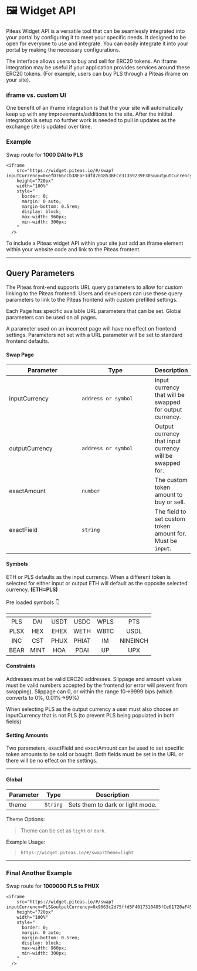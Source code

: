 # 🖼 Widget API

Piteas Widget API is a versatile tool that can be seamlessly integrated into your portal by configuring it to meet your specific needs. It designed to be open for everyone to use and integrate. You can easily integrate it into your portal by making the necessary configurations.

The interface allows users to buy and sell for ERC20 tokens. An iframe integration may be useful if your application provides services around these ERC20 tokens. (For example, users can buy PLS through a Piteas iframe on your site).

### iframe vs. custom UI

One benefit of an iframe integration is that the your site will automatically keep up with any improvements/additions to the site. After the initital integration is setup no further work is needed to pull in updates as the exchange site is updated over time.

### Example

Swap route for **1000 DAI to PLS**

```
<iframe
    src="https://widget.piteas.io/#/swap?inputCurrency=0xefD766cCb38EaF1dfd701853BFCe31359239F305&outputCurrency=PLS&exactField=input&exactAmount=1000"
    height="720px"
    width="100%"
    style="
      border: 0;
      margin: 0 auto;
      margin-bottom: 0.5rem;
      display: block;
      max-width: 960px;
      min-width: 300px;
    "
  />
```

To include a Piteas widget API within your site just add an iframe element within your website code and link to the Piteas frontent.

***

## Query Parameters

The Piteas  front-end supports URL query parameters to allow for custom linking to the Piteas frontend. Users and developers can use these query parameters to link to the Piteas frontend with custom prefilled settings.

Each Page has specific available URL parameters that can be set. Global parameters can be used on all pages.

A parameter used on an incorrect page will have no effect on frontend settings. Parameters not set with a URL parameter will be set to standard frontend defaults.

#### Swap Page[​](https://docs.uniswap.org/contracts/v2/guides/interface-integration/custom-interface-linking#swap-page) <a href="#swap-page" id="swap-page"></a>

<table><thead><tr><th width="196.33333333333331">Parameter</th><th width="210">Type</th><th>Description</th></tr></thead><tbody><tr><td>inputCurrency</td><td><code>address or symbol</code></td><td>Input currency that will be swapped for output currency.</td></tr><tr><td>outputCurrency</td><td><code>address or symbol</code></td><td>Output currency that input currency will be swapped for.</td></tr><tr><td>exactAmount</td><td><code>number</code></td><td>The custom token amount to buy or sell.</td></tr><tr><td>exactField</td><td><code>string</code></td><td>The field to set custom token amount for. Must be <code>input</code>.</td></tr></tbody></table>

#### Symbols[​](https://docs.uniswap.org/contracts/v2/guides/interface-integration/custom-interface-linking#defaults) <a href="#defaults" id="defaults"></a>

ETH or PLS defaults as the input currency. When a different token is selected for either input or output ETH will default as the opposite selected currency. **(ETH=PLS)**\
\
Pre loaded symbols 👇

<table data-header-hidden data-full-width="false"><thead><tr><th align="center"></th><th align="center"></th><th align="center"></th><th align="center"></th><th align="center"></th><th align="center"></th></tr></thead><tbody><tr><td align="center">PLS</td><td align="center">DAI</td><td align="center">USDT</td><td align="center">USDC</td><td align="center">WPLS</td><td align="center">PTS</td></tr><tr><td align="center">PLSX</td><td align="center">HEX</td><td align="center">EHEX</td><td align="center">WETH</td><td align="center">WBTC</td><td align="center">USDL</td></tr><tr><td align="center">INC</td><td align="center">CST</td><td align="center">PHUX</td><td align="center">PHIAT</td><td align="center">IM</td><td align="center">NINEINCH</td></tr><tr><td align="center">BEAR</td><td align="center">MINT</td><td align="center">HOA</td><td align="center">PDAI</td><td align="center">UP</td><td align="center">UPX</td></tr></tbody></table>

#### Constraints[​](https://docs.uniswap.org/contracts/v2/guides/interface-integration/custom-interface-linking#constraints) <a href="#constraints" id="constraints"></a>

Addresses must be valid ERC20 addresses. Slippage and amount values must be valid numbers accepted by the frontend (or error will prevent from swapping). Slippage can 0, or within the range 10->9999 bips (which converts to 0%, 0.01%->99%)

When selecting PLS as the output currency a user must also choose an inputCurrency that is not PLS (to prevent PLS being populated in both fields)

#### Setting Amounts[​](https://docs.uniswap.org/contracts/v2/guides/interface-integration/custom-interface-linking#setting-amounts) <a href="#setting-amounts" id="setting-amounts"></a>

Two parameters, exactField and exactAmount can be used to set specific token amounts to be sold or bought. Both fields must be set in the URL or there will be no effect on the settings.

***

#### Global[​](https://docs.uniswap.org/contracts/v2/guides/interface-integration/custom-interface-linking#global) <a href="#global" id="global"></a>

<table data-full-width="false"><thead><tr><th>Parameter</th><th>Type</th><th>Description</th></tr></thead><tbody><tr><td>theme</td><td><code>String</code></td><td>Sets them to dark or light mode.</td></tr></tbody></table>

Theme Options:[​](https://docs.uniswap.org/contracts/v2/guides/interface-integration/custom-interface-linking#theme-options)

> Theme can be set as `light` or `dark`.

Example Usage:[​](https://docs.uniswap.org/contracts/v2/guides/interface-integration/custom-interface-linking#example-usage)

> `https://widget.piteas.io/#/swap?theme=light`

***

### Final Another Example

Swap route for **1000000 PLS to PHUX**

```
<iframe
    src="https://widget.piteas.io/#/swap?inputCurrency=PLS&outputCurrency=0x9663c2d75ffd5F4017310405fCe61720aF45B829&theme=dark&exactField=input&exactAmount=1000000"
    height="720px"
    width="100%"
    style="
      border: 0;
      margin: 0 auto;
      margin-bottom: 0.5rem;
      display: block;
      max-width: 960px;
      min-width: 300px;
    "
  />
```
